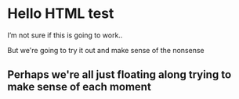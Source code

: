 <body>
<h1>Hello HTML test</h1>
<p>
	I’m not sure if this is going to work..
<p>
  But we're going to try it out and make sense of the nonsense
<p>
  <h2>Perhaps we're all just floating along trying to make sense of each moment</h2>
  </p>
</body>
